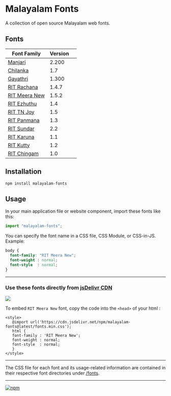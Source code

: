 # Malayalam Fonts
A collection of open source Malayalam web fonts.

## Fonts
| **Font Family** | **Version** |  |
|---|---|---|
| [Manjari](fonts/Manjari/) | 2.200 |
| [Chilanka](fonts/Chilanka/) | 1.7 |
| [Gayathri](fonts/Gayathri/) | 1.300 |
| [RIT Rachana](fonts/RIT-Rachana/) | 1.4.7 |
| [RIT Meera New](fonts/RIT-MeeraNew/) | 1.5.2 |
| [RIT Ezhuthu](fonts/RIT-Ezhuthu/) | 1.4 |
| [RIT TN Joy](fonts/RIT-TNJoy/) | 1.5 |
| [RIT Panmana](fonts/RIT-Panmana/) | 1.3 |
| [RIT Sundar](fonts/RIT-Sundar/) | 2.2 |
| [RIT Karuna](fonts/RIT-Karuna/) | 1.1 |
| [RIT Kutty](fonts/RIT-Kutty/) | 1.2 |
| [RIT Chingam](fonts/RIT-Chingam/) | 1.0 |

## Installation

```shell
npm install malayalam-fonts
```
## Usage

In your main application file or website component, import these fonts like this:

```javascript
import "malayalam-fonts";
```
You can specify the font name in a CSS file, CSS Module, or CSS-in-JS. Example:

```css
body {
  font-family: "RIT Meera New";
  font-weight : normal;
  font-style  : normal;
}
```
---

### Use these fonts directly from [jsDelivr CDN](https://www.jsdelivr.com/package/npm/malayalam-fonts)

[![](https://data.jsdelivr.com/v1/package/npm/malayalam-fonts/badge)](https://www.jsdelivr.com/package/npm/malayalam-fonts)

To embed `RIT Meera New` font, copy the code into the `<head>` of your html :

````
<style>
   @import url('https://cdn.jsdelivr.net/npm/malayalam-fonts@latest/fonts.min.css');
   html {
   font-family : 'RIT Meera New';
   font-weight : normal;
   font-style  : normal;
   }
</style>
````
---

The CSS file for each font and its usage-related information are contained in their respective font directories under [/fonts](fonts/).

----
[![npm](https://img.shields.io/npm/v/malayalam-fonts?color=red)](https://www.npmjs.com/package/malayalam-fonts)